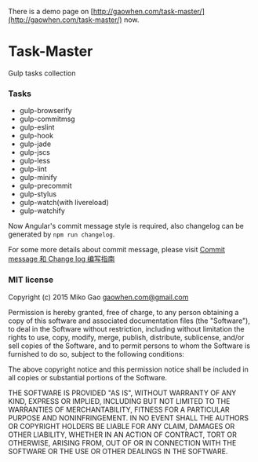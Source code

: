 There is a demo page on [http://gaowhen.com/task-master/](http://gaowhen.com/task-master/) now.

# Task-Master

Gulp tasks collection

### Tasks

* gulp-browserify
* gulp-commitmsg
* gulp-eslint
* gulp-hook
* gulp-jade
* gulp-jscs
* gulp-less
* gulp-lint
* gulp-minify
* gulp-precommit
* gulp-stylus
* gulp-watch(with livereload)
* gulp-watchify

Now Angular's commit message style is required, also changelog can be generated by `npm run changelog`.

For some more details about commit message, please visit [Commit message 和 Change log 编写指南](http://www.ruanyifeng.com/blog/2016/01/commit_message_change_log.html)

### MIT license

Copyright (c) 2015 Miko Gao <gaowhen.com@gmail.com>

Permission is hereby granted, free of charge, to any person obtaining a copy of this software and associated documentation files (the "Software"), to deal in the Software without restriction, including without limitation the rights to use, copy, modify, merge, publish, distribute, sublicense, and/or sell copies of the Software, and to permit persons to whom the Software is furnished to do so, subject to the following conditions:

The above copyright notice and this permission notice shall be included in all copies or substantial portions of the Software.

THE SOFTWARE IS PROVIDED "AS IS", WITHOUT WARRANTY OF ANY KIND, EXPRESS OR IMPLIED, INCLUDING BUT NOT LIMITED TO THE WARRANTIES OF MERCHANTABILITY, FITNESS FOR A PARTICULAR PURPOSE AND NONINFRINGEMENT. IN NO EVENT SHALL THE AUTHORS OR COPYRIGHT HOLDERS BE LIABLE FOR ANY CLAIM, DAMAGES OR OTHER LIABILITY, WHETHER IN AN ACTION OF CONTRACT, TORT OR OTHERWISE, ARISING FROM, OUT OF OR IN CONNECTION WITH THE SOFTWARE OR THE USE OR OTHER DEALINGS IN THE SOFTWARE.
